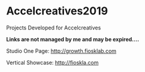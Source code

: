 # Accelcreatives2019
Projects Developed for Accelcreatives

<b>Links are not managed by me and may be expired....</b>

Studio One Page: http://growth.fiosklab.com

Vertical Showcase: http://fioskla.com
